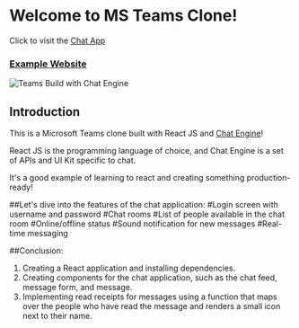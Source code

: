 # Welcome to MS Teams Clone!

Click to visit the [Chat App](https://chatappvs.netlify.app/)

### [Example Website](https://chat-app-jsmastery.netlify.app)

![Teams Build with Chat Engine](https://i.ibb.co/vDhx8Md/Whats-App-Image-2021-01-26-at-02-01-43.jpg)

## Introduction

This is a Microsoft Teams clone built with React JS and [Chat Engine](https://chatengine.io)!

React JS is the programming language of choice, and Chat Engine is a set of APIs and UI Kit specific to chat.

It's a good example of learning to react and creating something production-ready!

##Let's dive into the features of the chat application:
#Login screen with username and password
#Chat rooms
#List of people available in the chat room
#Online/offline status
#Sound notification for new messages
#Real-time messaging

##Conclusion: 
1. Creating a React application and installing dependencies.
2. Creating components for the chat application, such as the chat feed, message form, and message.
3. Implementing read receipts for messages using a function that maps over the people who have read the message and renders a small icon next to their name.

